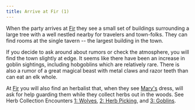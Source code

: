 ```yaml
---
title: Arrive at Fir (1)
---
```


When the party arrives at [Fir](../places/fir.md) they see a small set of buildings surrounding a large tree with a well nestled nearby for travelers and town-folks. They can find rooms at the single tavern -- the largest building in the town. 

If you decide to ask around about rumors or check the atmosphere, you will find the town slightly at edge. It seems like there have been an increase in goblin sightings, including hobgoblins which are relatively rare. There is also a rumor of a great magical beast with metal claws and razor teeth than can eat an elk whole.

At [Fir](../places/fir.md) you will also find an herbalist that, when they see [Mary's](../characters/mary-tanner.md) dress, will ask for help guarding them while they collect herbs out in the woods. See Herb Collection Encounters [1: Wolves](../scenes/encounters/herb-wolves.md), [2: Herb Picking](../scenes/encounters/herb-gathering-collecting.md), and [3: Goblins](../scenes/encounters/herb-gathering-spy-follow-goblins.md).

